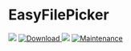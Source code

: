 # EasyFilePicker

[![](https://jitpack.io/v/EasyDev-11436/EasyFilePicker.svg)](https://jitpack.io/#EasyDev-11436/EasyFilePicker)
[![Download](https://api.bintray.com/packages/easydev-11436/EasyFilePicker/EasyFilePickerLibrary/images/download.svg) ](https://bintray.com/easydev-11436/EasyFilePicker/EasyFilePickerLibrary/_latestVersion)
![](https://travis-ci.com/EasyDev-11436/EasyFilePicker.svg?branch=main)
[![Maintenance](https://img.shields.io/badge/Maintained%3F-yes-green.svg)](https://GitHub.com/Naereen/StrapDown.js/graphs/commit-activity)
